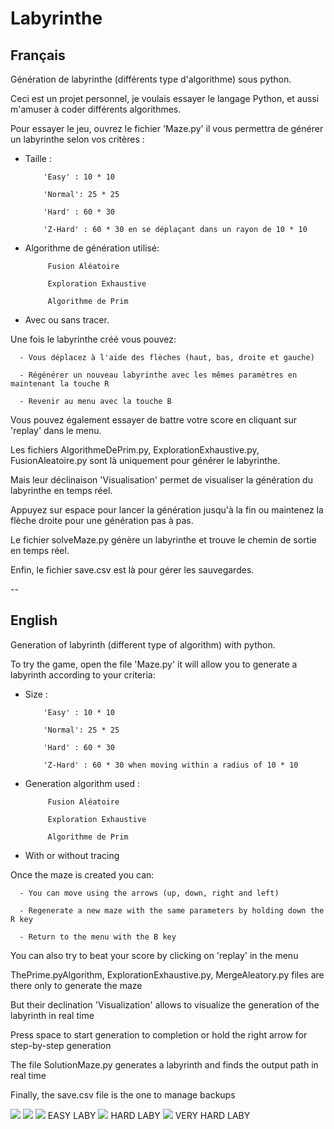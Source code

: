 # Labyrinthe

## Français

Génération de labyrinthe (différents type d'algorithme) sous python.

Ceci est un projet personnel, je voulais essayer le langage Python, et aussi m'amuser à coder différents algorithmes.

Pour essayer le jeu, ouvrez le fichier 'Maze.py' il vous permettra de générer un labyrinthe selon vos critères :

  - Taille :

            'Easy' : 10 * 10

            'Normal': 25 * 25

            'Hard' : 60 * 30

            'Z-Hard' : 60 * 30 en se déplaçant dans un rayon de 10 * 10

  - Algorithme de génération utilisé:

             Fusion Aléatoire

             Exploration Exhaustive

             Algorithme de Prim

  - Avec ou sans tracer.


Une fois le labyrinthe créé vous pouvez:

      - Vous déplacez à l'aide des flèches (haut, bas, droite et gauche)

      - Régénérer un nouveau labyrinthe avec les mêmes paramètres en maintenant la touche R

      - Revenir au menu avec la touche B


Vous pouvez également essayer de battre votre score en cliquant sur 'replay' dans le menu.


Les fichiers AlgorithmeDePrim.py, ExplorationExhaustive.py, FusionAleatoire.py sont là uniquement pour générer le labyrinthe.

Mais leur déclinaison 'Visualisation' permet de visualiser la génération du labyrinthe en temps réel.

Appuyez sur espace pour lancer la génération jusqu'à la fin ou maintenez la flèche droite pour une génération pas à pas.


Le fichier solveMaze.py génère un labyrinthe et trouve le chemin de sortie en temps réel.


Enfin, le fichier save.csv est là pour gérer les sauvegardes.

--

## English

Generation of labyrinth (different type of algorithm) with python.

To try the game, open the file 'Maze.py' it will allow you to generate a labyrinth according to your criteria:

  - Size : 
  
            'Easy' : 10 * 10
  
            'Normal': 25 * 25
            
            'Hard' : 60 * 30
            
            'Z-Hard' : 60 * 30 when moving within a radius of 10 * 10
            
  - Generation algorithm used :
  
             Fusion Aléatoire
  
             Exploration Exhaustive
                                     
             Algorithme de Prim
             
  
  - With or without tracing


Once the maze is created you can: 

      
      - You can move using the arrows (up, down, right and left)
  
      - Regenerate a new maze with the same parameters by holding down the R key
  
      - Return to the menu with the B key
  

You can also try to beat your score by clicking on 'replay' in the menu

ThePrime.pyAlgorithm, ExplorationExhaustive.py, MergeAleatory.py files are there only to generate the maze

But their declination 'Visualization' allows to visualize the generation of the labyrinth in real time

Press space to start generation to completion or hold the right arrow for step-by-step generation

The file SolutionMaze.py generates a labyrinth and finds the output path in real time

Finally, the save.csv file is the one to manage backups


<img src="https://github.com/LaurineObriot/Labyrinthe/blob/master/screenshots/Home.PNG">
<img src="https://github.com/LaurineObriot/Labyrinthe/blob/master/screenshots/LABy-choix.PNG">
<img src="https://github.com/LaurineObriot/Labyrinthe/blob/master/screenshots/Labyrinthe%20FACILE.PNG">
EASY LABY
<img src="https://github.com/LaurineObriot/Labyrinthe/blob/master/screenshots/Labyrinthe%20HARD.PNG">
HARD LABY
<img src="https://github.com/LaurineObriot/Labyrinthe/blob/master/screenshots/Labyrinthe%20Z-HARD.PNG">
VERY HARD LABY
